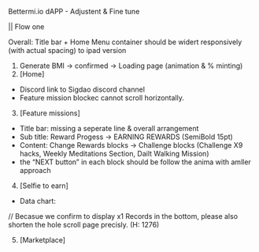 Bettermi.io dAPP - Adjustent & Fine tune

|| Flow one

Overall: Title bar + Home Menu container should be widert responsively (with actual spacing) to ipad version

1. Generate BMI → confirmed → Loading page (animation & % minting)
2. [Home]
<!-- - SIGDAO token Icon damaged. -->
- Discord link to Sigdao discord channel
- Feature mission blockec cannot scroll horizontally.

3. [Feature missions]
- Title bar: missing a seperate line & overall arrangement
- Sub title: Reward Progess → EARNING REWARDS (SemiBold 15pt)
- Content: Change Rewards blocks → Challenge blocks (Challenge X9 hacks, Weekly Meditations Section, Dailt Walking Mission)
- the “NEXT button” in each block should be follow the anima with amller approach

4. [Selfie to earn]
<!-- - Get and display BMI data and place at the container “Start“ & “Current“ -->
- Data chart: 
<!-- // Background of chart should be in (color #0D0D0D) -->
<!-- // “blue range display“ → change to “Gradient (top: #4136F1 ; bottom: #8643FF)“  -->
<!-- // Previous dot color: #4136F1  ; Today’s dot color: #39B3AF -->
<!-- // Calender: Month Picker background should be in ( color #221D4B) -->
<!-- // ADD back a seperate line in the bottom of the calender to seperate the records section. -->
// Becasue we confirm to display  x1 Records in the bottom, please also shorten the hole scroll page precisly. (H: 1276)

5. [Marketplace]
<!-- - “WERE CAN I PAY WITH SIGDAO“ need to aline with “See all” and match with the spacing in anima -->
<!-- - The scroll partner company icon roll has been cut, please adjust. -->
<!-- - Redeem Rewards : Titile and desccription spacing should follow anima > Each awrd detials page: fine tune all the spacing -->

